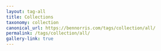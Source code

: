 ```yaml
---
layout: tag-all
title: Collections
taxonomy: collection
canonical_url: https://bennorris.com/tags/collection/all/
permalink: /tags/collection/all/
gallery-link: true
---
```

